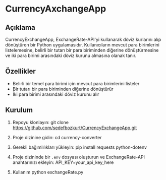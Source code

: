 # CurrencyAxchangeApp

## Açıklama

CurrencyExchangeApp, ExchangeRate-API'yi kullanarak döviz kurlarını alıp dönüştüren bir Python uygulamasıdır. Kullanıcıların mevcut para birimlerini listelemesine, belirli bir tutarı bir para biriminden diğerine dönüştürmesine ve iki para birimi arasındaki döviz kurunu almasına olanak tanır.

## Özellikler

- Belirli bir temel para birimi için mevcut para birimlerini listeler
- Bir tutarı bir para biriminden diğerine dönüştürür
- İki para birimi arasındaki döviz kurunu alır

## Kurulum

1. Repoyu klonlayın:
  git clone https://github.com/sedefbozkurt/CurrencyExchangeApp.git

2. Proje dizinine gidin:
  cd currency-converter

3. Gerekli bağımlılıkları yükleyin:
  pip install requests python-dotenv

4. Proje dizininde bir `.env` dosyası oluşturun ve ExchangeRate-API anahtarınızı ekleyin:
  API_KEY=your_api_key_here

5. Kullanım
  python exchangeRate.py